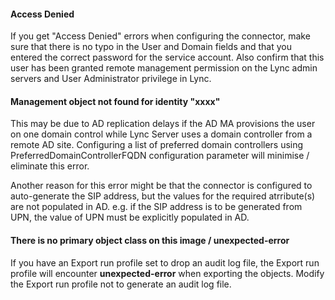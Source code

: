 #### Access Denied

If you get "Access Denied" errors when configuring the connector, make sure that there is no typo in the User and Domain fields and that you entered the correct password for the service account. Also confirm that this user has been granted remote management permission on the Lync admin servers and User Administrator privilege in Lync.

#### Management object not found for identity "xxxx"

This may be due to AD replication delays if the AD MA provisions the user on one domain control while Lync Server uses a domain controller from a remote AD site. Configuring a list of preferred domain controllers using PreferredDomainControllerFQDN configuration parameter will minimise / eliminate this error.

Another reason for this error might be that the connector is configured to auto-generate the SIP address, but the values for the required atrribute(s) are not populated in AD. e.g. if the SIP address is to be generated from UPN, the value of UPN must be explicitly populated in AD.

#### There is no primary object class on this image / unexpected-error

If you have an Export run profile set to drop an audit log file, the Export run profile will encounter **unexpected-error** when exporting the objects. Modify the Export run profile not to generate an audit log file.


